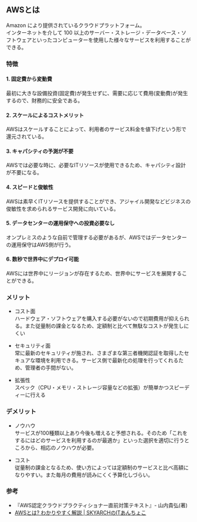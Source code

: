 ## AWSとは
Amazon により提供されているクラウドプラットフォーム。  
インターネットを介して 100 以上のサーバー・ストレージ・データベース・ソフトウェアといったコンピューターを使用した様々なサービスを利用することができる。

### 特徴
#### 1. 固定費から変動費
最初に大きな設備投資(固定費)が発生せずに、需要に応じて費用(変動費)が発生するので、財務的に安全である。

#### 2. スケールによるコストメリット
AWSはスケールすることによって、利用者のサービス料金を値下げという形で還元されている。

#### 3. キャパシティの予測が不要
AWSでは必要な時に、必要なITリソースが使用できるため、キャパシティ設計が不要になる。

#### 4. スピードと俊敏性
AWSは素早くITリソースを提供することができ、アジャイル開発などビジネスの俊敏性を求められるサービス開発に向いている。

#### 5. データセンターの運用保守への投資必要なし
オンプレミスのような自前で管理する必要があるが、AWSではデータセンターの運用保守はAWS側が行う。

#### 6. 数秒で世界中にデプロイ可能
AWSには世界中にリージョンが存在するため、世界中にサービスを展開することができる。

### メリット
- コスト面  
ハードウェア・ソフトウェアを購入する必要がないので初期費用が抑えられる。また従量制の課金となるため、定額制と比べて無駄なコストが発生しにくい

- セキュリティ面  
常に最新のセキュリティが施され、さまざまな第三者機関認証を取得したセキュアな環境を利用できる。サービス側で最新化の処理を行ってくれるため、管理者の手間がない。

- 拡張性  
スペック（CPU・メモリ・ストレージ容量などの拡張）が簡単かつスピーディーに行える

### デメリット
- ノウハウ  
サービスが100種類以上あり今後も増えると予想される。そのため「これをするにはどのサービスを利用するのが最適か」といった選択を適切に行うところから、相応のノウハウが必要。

- コスト  
従量制の課金となるため、使い方によっては定額制のサービスと比べ高額になりやすい。また毎月の費用が読みにくく予算化しづらい。

### 参考
- 『AWS認定クラウドプラクティショナー直前対策テキスト』- 山内貴弘(著)
- [AWSとは? わかりやすく解説 \| SKYARCHのITあんちょこ](https://www.skyarch.net/column/whataws01/)
